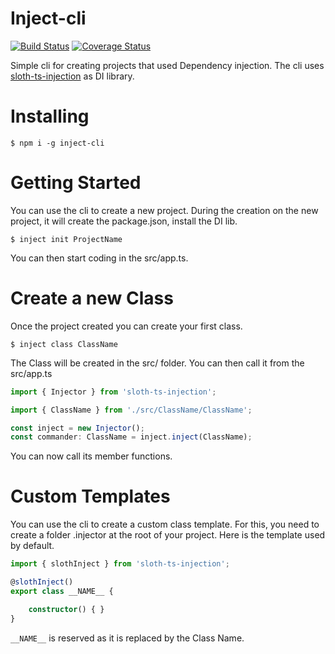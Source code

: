 # Inject-cli

[![Build Status](https://travis-ci.org/ImOverlord/inject-cli.svg?branch=master)](https://travis-ci.org/ImOverlord/inject-cli)
[![Coverage Status](https://coveralls.io/repos/github/ImOverlord/inject-cli/badge.svg?branch=master)](https://coveralls.io/github/ImOverlord/inject-cli?branch=master)

Simple cli for creating projects that used Dependency injection. The cli uses [sloth-ts-injection](https://github.com/ImOverlord/sloth-ts-injection) as DI library.

# Installing

```
$ npm i -g inject-cli
```

# Getting Started

You can use the cli to create a new project. During the creation on the new project, it will create the package.json, install the DI lib.
```
$ inject init ProjectName
```

You can then start coding in the src/app.ts.

# Create a new Class

Once the project created you can create your first class.
```
$ inject class ClassName
```

The Class will be created in the src/ folder. You can then call it from the src/app.ts

```ts
import { Injector } from 'sloth-ts-injection';

import { ClassName } from './src/ClassName/ClassName';

const inject = new Injector();
const commander: ClassName = inject.inject(ClassName);
```

You can now call its member functions.

# Custom Templates

You can use the cli to create a custom class template. For this, you need to create a folder .injector at the root of your project. Here is the template used by default.

```ts
import { slothInject } from 'sloth-ts-injection';

@slothInject()
export class __NAME__ {

    constructor() { }
}
```

`__NAME__` is reserved as it is replaced by the Class Name.